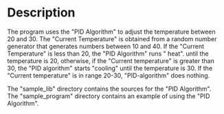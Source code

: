 # Description

The program uses the "PID Algorithm" to adjust the temperature between 20 and 30. The "Current Temperature" is obtained from a random number generator that generates numbers between 10 and 40. If the "Current Temperature" is less than 20, the "PID Algorithm" runs " heat". until the temperature is 20, otherwise, if the "Current temperature" is greater than 30, the "PID algorithm" starts "cooling" until the temperature is 30. If the "Current temperature" is in range 20-30, "PID-algorithm" does nothing.

The "sample_lib" directory contains the sources for the "PID Algorithm".
The "sample_program" directory contains an example of using the "PID Algorithm".
